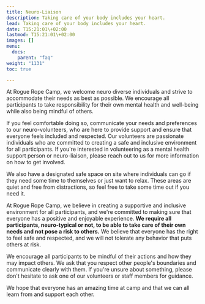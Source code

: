 ```yaml
---
title: Neuro-Liaison
description: Taking care of your body includes your heart.
lead: Taking care of your body includes your heart.
date: T15:21:01\+02:00
lastmod: T15:21:01\+02:00
images: []
menu: 
  docs:
    parent: "faq"
weight: "1131"
toc: true

---
```

At Rogue Rope Camp, we welcome neuro diverse individuals and strive to accommodate their needs as best as possible. We encourage all participants to take responsibility for their own mental health and well-being while also being mindful of others.

If you feel comfortable doing so, communicate your needs and preferences to our neuro-volunteers, who are here to provide support and ensure that everyone feels included and respected. Our volunteers are passionate individuals who are committed to creating a safe and inclusive environment for all participants. If you're interested in volunteering as a mental health support person or neuro-liaison, please reach out to us for more information on how to get involved.

We also have a designated safe space on site where individuals can go if they need some time to themselves or just want to relax. These areas are quiet and free from distractions, so feel free to take some time out if you need it.

At Rogue Rope Camp, we believe in creating a supportive and inclusive environment for all participants, and we're committed to making sure that everyone has a positive and enjoyable experience. **We require all participants, neuro-typical or not, to be able to take care of their own needs and not pose a risk to others.** We believe that everyone has the right to feel safe and respected, and we will not tolerate any behavior that puts others at risk.

We encourage all participants to be mindful of their actions and how they may impact others. We ask that you respect other people's boundaries and communicate clearly with them. If you're unsure about something, please don't hesitate to ask one of our volunteers or staff members for guidance.

We hope that everyone has an amazing time at camp and that we can all learn from and support each other. 
